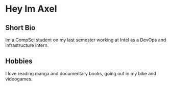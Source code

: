 # Hey Im Axel

## Short Bio
Im a CompSci student on my last semester working at Intel as a DevOps and infrastructure intern.

## Hobbies
I love reading manga and documentary books, going out in my bike and videogames.